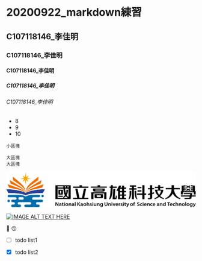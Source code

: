 # 20200922_markdown練習
## C107118146_李佳明
### C107118146_李佳明
#### C107118146_李佳明
##### C107118146_李佳明
###### C107118146_李佳明

+ 8
+ 9
+ 10

`小區塊`

```
大區塊
大區塊
```

![NKUST](6669.png "nkust")

[![IMAGE ALT TEXT HERE](http://img.youtube.com/vi/R0uufIdWCD4/0.jpg)](http://www.youtube.com/watch?v=R0uufIdWCD4)

:100:
:kissing:

- [ ] todo list1
- [x] todo list2

